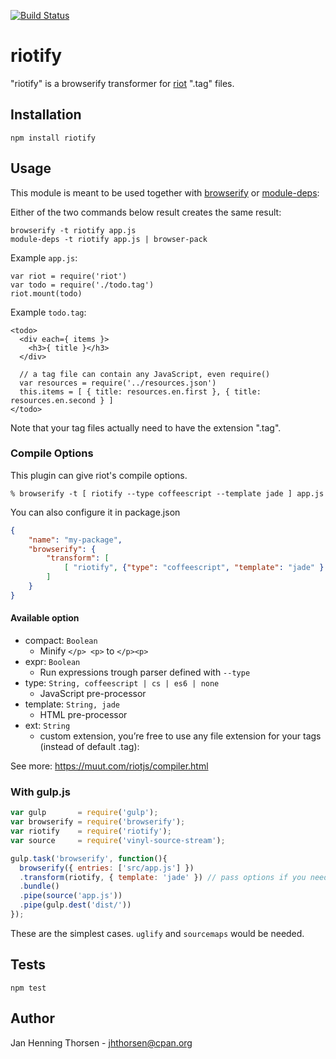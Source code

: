 [![Build
Status](https://travis-ci.org/jhthorsen/riotify.svg)](https://travis-ci.org/jhthorsen/riotify)

# riotify

"riotify" is a browserify transformer for [riot](https://muut.com/riotjs) ".tag" files.

## Installation

    npm install riotify

## Usage

This module is meant to be used together with
[browserify](http://browserify.org) or
[module-deps](https://github.com/substack/module-deps):

Either of the two commands below result creates the same result:

    browserify -t riotify app.js
    module-deps -t riotify app.js | browser-pack

Example `app.js`:

    var riot = require('riot')
    var todo = require('./todo.tag')
    riot.mount(todo)

Example `todo.tag`:

    <todo>
      <div each={ items }>
        <h3>{ title }</h3>
      </div>
      
      // a tag file can contain any JavaScript, even require()
      var resources = require('../resources.json')    
      this.items = [ { title: resources.en.first }, { title: resources.en.second } ]
    </todo>

Note that your tag files actually need to have the extension ".tag".

### Compile Options

This plugin can give riot's compile options.

    % browserify -t [ riotify --type coffeescript --template jade ] app.js

You can also configure it in package.json

```json
{
    "name": "my-package",
    "browserify": {
        "transform": [
            [ "riotify", {"type": "coffeescript", "template": "jade" } ],
        ]
    }
}
```

#### Available option

* compact: `Boolean`
  * Minify `</p> <p>` to `</p><p>`
* expr: `Boolean`
  * Run expressions trough parser defined with `--type`
* type: `String, coffeescript | cs | es6 | none`
  * JavaScript pre-processor
* template: `String, jade`
  * HTML pre-processor
* ext: `String`
  * custom extension, you’re free to use any file extension for your tags (instead of default .tag):

See more: https://muut.com/riotjs/compiler.html

### With gulp.js

```javascript
var gulp       = require('gulp');
var browserify = require('browserify');
var riotify    = require('riotify');
var source     = require('vinyl-source-stream');

gulp.task('browserify', function(){
  browserify({ entries: ['src/app.js'] })
  .transform(riotify, { template: 'jade' }) // pass options if you need
  .bundle()
  .pipe(source('app.js'))
  .pipe(gulp.dest('dist/'))
});
```

These are the simplest cases. `uglify` and `sourcemaps` would be needed.

## Tests

    npm test

## Author

Jan Henning Thorsen - jhthorsen@cpan.org
